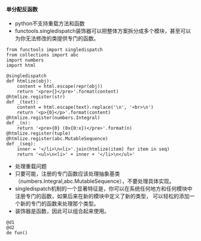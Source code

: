 #### 单分配反函数* python不支持重载方法和函数* functools.singledispatch装饰器可以把整体方案拆分成多个模块，甚至可以为你无法修改的类提供专门的函数。```from functools import singledispatchfrom collections import abcimport numbersimport html@singledispatch def htmlize(obj):    content = html.escape(repr(obj))    return '<pre>{}</pre>'.format(content)@htmlize.register(str) def _(text):     content = html.escape(text).replace('\n', '<br>\n')    return '<p>{0}</p>'.format(content)@htmlize.register(numbers.Integral) def _(n):    return '<pre>{0} (0x{0:x})</pre>'.format(n)@htmlize.register(tuple) @htmlize.register(abc.MutableSequence)def _(seq):    inner = '</li>\n<li>'.join(htmlize(item) for item in seq)    return '<ul>\n<li>' + inner + '</li>\n</ul>'```* 处理重载问题* 只要可能，注册的专门函数应该处理抽象基类（numbers.Integral,abc.MutableSequence），不要处理具体实现。* singledispatch机制的一个显著特征是，你可以在系统任何地方和任何模块中注册专门的函数，如果后来在新的模块中定义了新的类型，可以轻松的添加一个新的专门的函数来处理那个类型。* 装饰器是函数，因此可以组合起来使用。```@d1@d2de fun()```
